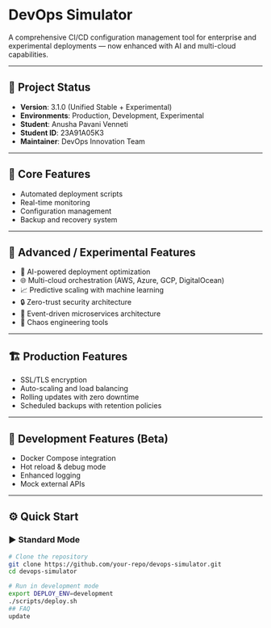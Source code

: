 # DevOps Simulator

A comprehensive CI/CD configuration management tool for enterprise and experimental deployments — now enhanced with AI and multi-cloud capabilities.

---

## 🧩 Project Status
- **Version**: 3.1.0 (Unified Stable + Experimental)
- **Environments**: Production, Development, Experimental
- **Student**: Anusha Pavani Venneti  
- **Student ID**: 23A91A05K3
- **Maintainer**: DevOps Innovation Team

---

## 🚀 Core Features
- Automated deployment scripts  
- Real-time monitoring  
- Configuration management  
- Backup and recovery system  

---

## 🧠 Advanced / Experimental Features
- 🤖 AI-powered deployment optimization  
- 🌐 Multi-cloud orchestration (AWS, Azure, GCP, DigitalOcean)  
- 📈 Predictive scaling with machine learning  
- 🔒 Zero-trust security architecture  
- 🌊 Event-driven microservices architecture  
- 🎯 Chaos engineering tools  

---

## 🏗️ Production Features
- SSL/TLS encryption  
- Auto-scaling and load balancing  
- Rolling updates with zero downtime  
- Scheduled backups with retention policies  

---

## 🧪 Development Features (Beta)
- Docker Compose integration  
- Hot reload & debug mode  
- Enhanced logging  
- Mock external APIs  

---

## ⚙️ Quick Start

### ▶️ Standard Mode
```bash
# Clone the repository
git clone https://github.com/your-repo/devops-simulator.git
cd devops-simulator

# Run in development mode
export DEPLOY_ENV=development
./scripts/deploy.sh
## FAQ
update
